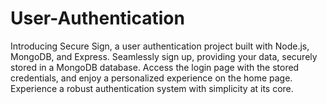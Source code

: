 # User-Authentication
Introducing Secure Sign, a user authentication project built with Node.js, MongoDB, and Express. Seamlessly sign up, providing your data, securely stored in a MongoDB database. Access the login page with the stored credentials, and enjoy a personalized experience on the home page. Experience a robust authentication system with simplicity at its core.
